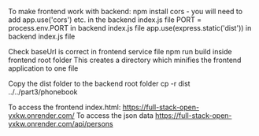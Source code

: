 To make frontend work with backend:
npm install cors   -   you will need to add app.use('cors') etc. in the backend index.js file
PORT = process.env.PORT in backend index.js file
app.use(express.static('dist')) in backend index.js file

Check baseUrl is correct in frontend service file
npm run build   inside frontend root folder
This creates a directory which minifies the frontend application to one file

Copy the dist folder to the backend root folder
cp -r dist ../../part3/phonebook

To access the frontend index.html: https://full-stack-open-yxkw.onrender.com/
To access the json data https://full-stack-open-yxkw.onrender.com/api/persons